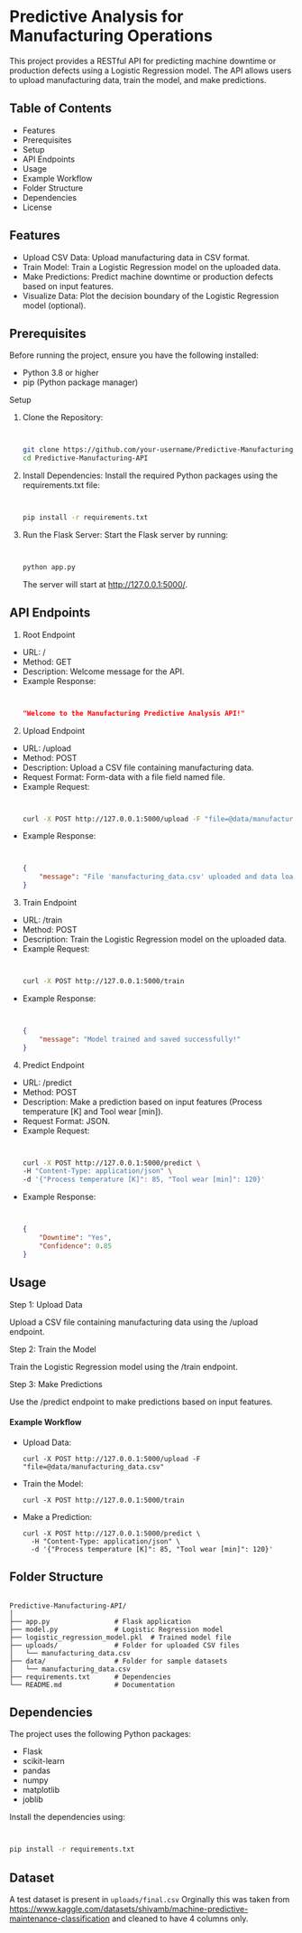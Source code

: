 # Predictive Analysis for Manufacturing Operations

This project provides a RESTful API for predicting machine downtime or production defects using a Logistic Regression model. The API allows users to upload manufacturing data, train the model, and make predictions.
## Table of Contents
- Features
- Prerequisites
- Setup
- API Endpoints
- Usage
- Example Workflow
- Folder Structure
- Dependencies
- License

## Features
- Upload CSV Data: Upload manufacturing data in CSV format.
- Train Model: Train a Logistic Regression model on the uploaded data.
- Make Predictions: Predict machine downtime or production defects based on input features.
- Visualize Data: Plot the decision boundary of the Logistic Regression model (optional).

## Prerequisites
Before running the project, ensure you have the following installed:
- Python 3.8 or higher
- pip (Python package manager)

Setup
1. Clone the Repository:
    ```bash
    

    git clone https://github.com/your-username/Predictive-Manufacturing-API.git
    cd Predictive-Manufacturing-API
    ```
2. Install Dependencies:
    Install the required Python packages using the requirements.txt file:
    ```bash
    

    pip install -r requirements.txt
    ```
3. Run the Flask Server:
    Start the Flask server by running:
    ```bash
    

    python app.py
    ```
    The server will start at http://127.0.0.1:5000/.

## API Endpoints
1. Root Endpoint
- URL: /
- Method: GET
- Description: Welcome message for the API.
- Example Response:
    ```json
    

    "Welcome to the Manufacturing Predictive Analysis API!"
    ```
2. Upload Endpoint
- URL: /upload
- Method: POST
- Description: Upload a CSV file containing manufacturing data.
- Request Format: Form-data with a file field named file.
- Example Request:
    ```bash
    

    curl -X POST http://127.0.0.1:5000/upload -F "file=@data/manufacturing_data.csv"
    ```
- Example Response:
    ```json
    

    {
        "message": "File 'manufacturing_data.csv' uploaded and data loaded successfully!"
    }
    ```
3. Train Endpoint
- URL: /train
- Method: POST
- Description: Train the Logistic Regression model on the uploaded data.
- Example Request:
    ```bash
    

    curl -X POST http://127.0.0.1:5000/train
    ```
- Example Response:
    ```json
    

    {
        "message": "Model trained and saved successfully!"
    }
    ```
4. Predict Endpoint
- URL: /predict
- Method: POST
- Description: Make a prediction based on input features (Process temperature [K] and Tool wear [min]).
- Request Format: JSON.
- Example Request:
    ```bash
    

    curl -X POST http://127.0.0.1:5000/predict \
    -H "Content-Type: application/json" \
    -d '{"Process temperature [K]": 85, "Tool wear [min]": 120}'
    ```
- Example Response:
    ```json
    

    {
        "Downtime": "Yes",
        "Confidence": 0.85
    }
    ```
## Usage
Step 1: Upload Data

Upload a CSV file containing manufacturing data using the /upload endpoint.

Step 2: Train the Model

Train the Logistic Regression model using the /train endpoint.

Step 3: Make Predictions

Use the /predict endpoint to make predictions based on input features.

#### Example Workflow
- Upload Data:
  ```
  curl -X POST http://127.0.0.1:5000/upload -F "file=@data/manufacturing_data.csv"
  ```
- Train the Model:
  ```
  curl -X POST http://127.0.0.1:5000/train
  ```
- Make a Prediction:
  ```
  curl -X POST http://127.0.0.1:5000/predict \
    -H "Content-Type: application/json" \
    -d '{"Process temperature [K]": 85, "Tool wear [min]": 120}'
  ```
    
## Folder Structure
```

Predictive-Manufacturing-API/
│
├── app.py                # Flask application
├── model.py              # Logistic Regression model
├── logistic_regression_model.pkl  # Trained model file
├── uploads/              # Folder for uploaded CSV files
│   └── manufacturing_data.csv
├── data/                 # Folder for sample datasets
│   └── manufacturing_data.csv
├── requirements.txt      # Dependencies
└── README.md             # Documentation
```
## Dependencies

The project uses the following Python packages:
- Flask
- scikit-learn
- pandas
- numpy
- matplotlib
- joblib

Install the dependencies using:
```bash


pip install -r requirements.txt
```
## Dataset
A test dataset is present in `uploads/final.csv`
Orginally this was taken from https://www.kaggle.com/datasets/shivamb/machine-predictive-maintenance-classification and cleaned to have 4 columns only.
